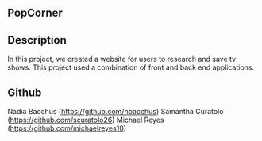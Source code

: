 ## PopCorner

## Description 

In this project, we created a website for users to research and save tv shows. This project used a combination of front and back end applications.

## Github

Nadia Bacchus (https://github.com/nbacchus)
Samantha Curatolo (https://github.com/scuratolo26)
Michael Reyes (https://github.com/michaelreyes10)